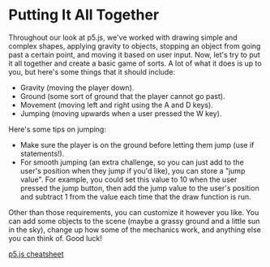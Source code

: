 # Putting It All Together
Throughout our look at p5.js, we've worked with drawing simple and complex shapes, applying gravity to objects, stopping an object from going past a certain point, and moving it based on user input. Now, let's try to put it all together and create a basic game of sorts. A lot of what it does is up to you, but here's some things that it should include:
* Gravity (moving the player down).
* Ground (some sort of ground that the player cannot go past).
* Movement (moving left and right using the A and D keys).
* Jumping (moving upwards when a user pressed the W key).

Here's some tips on jumping:
* Make sure the player is on the ground before letting them jump (use if statements!).
* For smooth jumping (an extra challenge, so you can just add to the user's position when they jump if you'd like), you can store a "jump value". For example, you could set this value to 10 when the user pressed the jump button, then add the jump value to the user's position and subtract 1 from the value each time that the draw function is run.

Other than those requirements, you can customize it however you like. You can add some objects to the scene (maybe a grassy ground and a little sun in the sky), change up how some of the mechanics work, and anything else you can think of. Good luck!

[p5.js cheatsheet](https://bmoren.github.io/p5js-cheat-sheet/)
